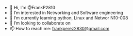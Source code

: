 - 👋 Hi, I’m @FrankP2810
- 👀 I’m interested in Networking and Software engineering
- 🌱 I’m currently learning python, Linux and Networ N10-008
- 💞️ I’m looking to collaborate on 
- 📫 How to reach me: frankperez2830@gmail.com

<!---
FrankP2810/FrankP2810 is a ✨ special ✨ repository because its `README.md` (this file) appears on your GitHub profile.
You can click the Preview link to take a look at your changes.
--->
